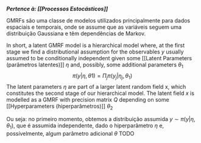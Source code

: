 ***Pertence à: [[Processos Estocásticos]]***

GMRFs são uma classe de modelos utilizados principalmente para dados espaciais e temporais, onde se assume que as variáveis seguem uma distribuição Gaussiana e têm dependências de Markov.

In short, a latent GMRF model is a hierarchical model where, at the first stage we find a distributional assumption for the observables $y$ usually assumed to be conditionally independent given some [[Latent Parameters (parâmetros latentes)]] $η$ and, possibly, some additional parameters $θ_1$
$$
\pi(y|\eta, θ1) = \Pi_{j} \pi(y_j|\eta_j, \theta_1)
$$
The latent parameters $η$ are part of a larger latent random field x, which constitutes the second stage of our hierarchical model. The latent field $x$ is modelled as a GMRF with precision matrix $Q$ depending on some
[[Hyperparameters (hiperparâmetros)]] $θ_2$

Ou seja:
no primeiro momento, obtemos a distribuição assumida $y \sim \pi(y|\eta, \theta_1$), que é assumida independente, dado o hiperparâmetro $\eta$ e, possívelmente, algum parâmetro adicional $\theta$
TODO